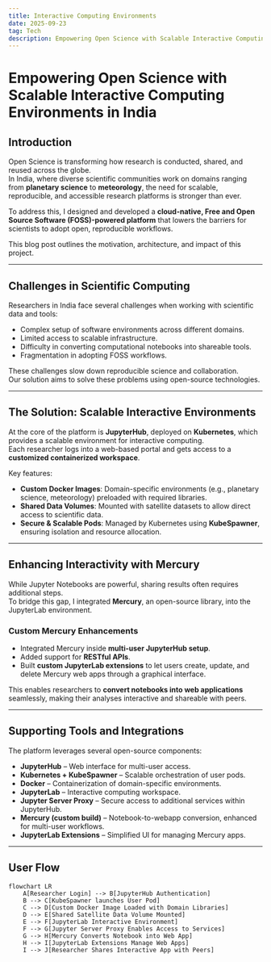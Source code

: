 ```yaml
---
title: Interactive Computing Environments
date: 2025-09-23
tag: Tech
description: Empowering Open Science with Scalable Interactive Computing Environments in India
---
```


# Empowering Open Science with Scalable Interactive Computing Environments in India

## Introduction

Open Science is transforming how research is conducted, shared, and reused across the globe.  
In India, where diverse scientific communities work on domains ranging from **planetary science** to **meteorology**, the need for scalable, reproducible, and accessible research platforms is stronger than ever.

To address this, I designed and developed a **cloud-native, Free and Open Source Software (FOSS)-powered platform** that lowers the barriers for scientists to adopt open, reproducible workflows.

This blog post outlines the motivation, architecture, and impact of this project.

---

## Challenges in Scientific Computing

Researchers in India face several challenges when working with scientific data and tools:

- Complex setup of software environments across different domains.  
- Limited access to scalable infrastructure.  
- Difficulty in converting computational notebooks into shareable tools.  
- Fragmentation in adopting FOSS workflows.  

These challenges slow down reproducible science and collaboration.  
Our solution aims to solve these problems using open-source technologies.

---

## The Solution: Scalable Interactive Environments

At the core of the platform is **JupyterHub**, deployed on **Kubernetes**, which provides a scalable environment for interactive computing.  
Each researcher logs into a web-based portal and gets access to a **customized containerized workspace**.

Key features:

- **Custom Docker Images**: Domain-specific environments (e.g., planetary science, meteorology) preloaded with required libraries.  
- **Shared Data Volumes**: Mounted with satellite datasets to allow direct access to scientific data.  
- **Secure & Scalable Pods**: Managed by Kubernetes using **KubeSpawner**, ensuring isolation and resource allocation.  

---

## Enhancing Interactivity with Mercury

While Jupyter Notebooks are powerful, sharing results often requires additional steps.  
To bridge this gap, I integrated **Mercury**, an open-source library, into the JupyterLab environment.

### Custom Mercury Enhancements
- Integrated Mercury inside **multi-user JupyterHub setup**.  
- Added support for **RESTful APIs**.  
- Built **custom JupyterLab extensions** to let users create, update, and delete Mercury web apps through a graphical interface.  

This enables researchers to **convert notebooks into web applications** seamlessly, making their analyses interactive and shareable with peers.

---

## Supporting Tools and Integrations

The platform leverages several open-source components:

- **JupyterHub** – Web interface for multi-user access.  
- **Kubernetes + KubeSpawner** – Scalable orchestration of user pods.  
- **Docker** – Containerization of domain-specific environments.  
- **JupyterLab** – Interactive computing workspace.  
- **Jupyter Server Proxy** – Secure access to additional services within JupyterHub.  
- **Mercury (custom build)** – Notebook-to-webapp conversion, enhanced for multi-user workflows.  
- **JupyterLab Extensions** – Simplified UI for managing Mercury apps.  

---

## User Flow

```mermaid
flowchart LR
    A[Researcher Login] --> B[JupyterHub Authentication]
    B --> C[KubeSpawner launches User Pod]
    C --> D[Custom Docker Image Loaded with Domain Libraries]
    D --> E[Shared Satellite Data Volume Mounted]
    E --> F[JupyterLab Interactive Environment]
    F --> G[Jupyter Server Proxy Enables Access to Services]
    G --> H[Mercury Converts Notebook into Web App]
    H --> I[JupyterLab Extensions Manage Web Apps]
    I --> J[Researcher Shares Interactive App with Peers]
